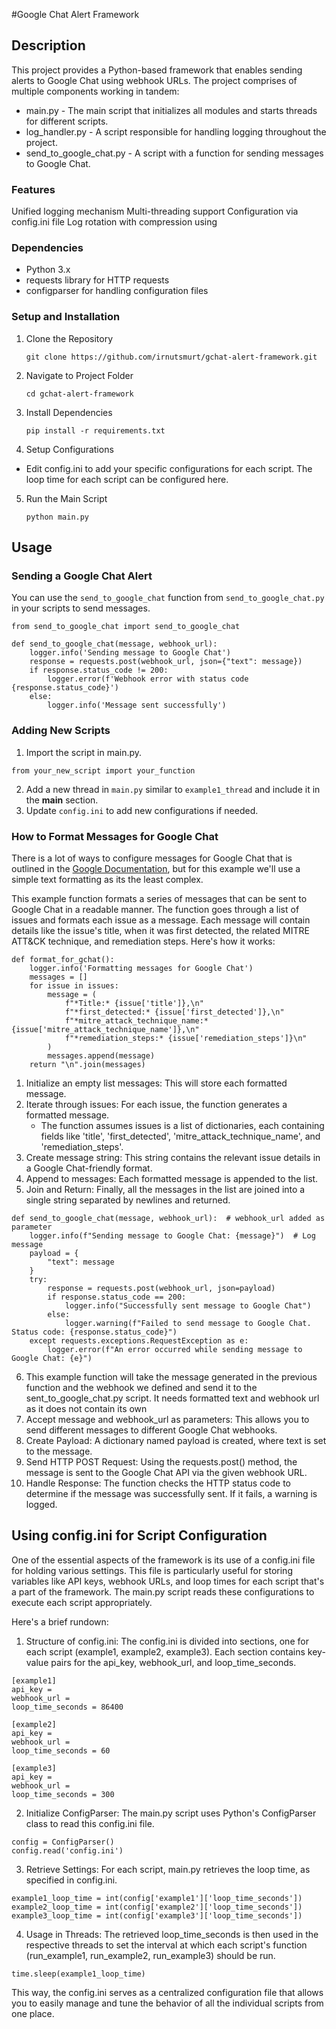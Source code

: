 #Google Chat Alert Framework

## Description
This project provides a Python-based framework that enables sending alerts to Google Chat using webhook URLs. The project comprises of multiple components working in tandem:

* main.py - The main script that initializes all modules and starts threads for different scripts.
* log_handler.py - A script responsible for handling logging throughout the project.
* send_to_google_chat.py - A script with a function for sending messages to Google Chat.

### Features
Unified logging mechanism
Multi-threading support
Configuration via config.ini file
Log rotation with compression using

### Dependencies
* Python 3.x
* requests library for HTTP requests
* configparser for handling configuration files

### Setup and Installation
1. Clone the Repository
   
   ` git clone https://github.com/irnutsmurt/gchat-alert-framework.git `

2. Navigate to Project Folder
   
   ` cd gchat-alert-framework `

3. Install Dependencies
   
   ` pip install -r requirements.txt `

4. Setup Configurations
* Edit config.ini to add your specific configurations for each script. The loop time for each script can be configured here.

5. Run the Main Script
   
   ` python main.py `

## Usage

### Sending a Google Chat Alert
You can use the `send_to_google_chat` function from `send_to_google_chat.py` in your scripts to send messages.

```
from send_to_google_chat import send_to_google_chat

def send_to_google_chat(message, webhook_url):
    logger.info('Sending message to Google Chat')
    response = requests.post(webhook_url, json={"text": message})
    if response.status_code != 200:
        logger.error(f'Webhook error with status code {response.status_code}')
    else:
        logger.info('Message sent successfully')
```
### Adding New Scripts

1. Import the script in main.py.
```
from your_new_script import your_function
```
2. Add a new thread in `main.py` similar to `example1_thread` and include it in the __main__ section.
3. Update `config.ini` to add new configurations if needed.

### How to Format Messages for Google Chat

There is a lot of ways to configure messages for Google Chat that is outlined in the [Google Documentation](https://developers.google.com/chat/format-messages), but for this example we'll use a simple text formatting as its the least complex.

This example function formats a series of messages that can be sent to Google Chat in a readable manner. The function goes through a list of issues and formats each issue as a message. Each message will contain details like the issue's title, when it was first detected, the related MITRE ATT&CK technique, and remediation steps. Here's how it works:

```
def format_for_gchat():
    logger.info('Formatting messages for Google Chat')
    messages = []
    for issue in issues:
        message = (
            f"*Title:* {issue['title']},\n"
            f"*first_detected:* {issue['first_detected']},\n"
            f"*mitre_attack_technique_name:* {issue['mitre_attack_technique_name']},\n"
            f"*remediation_steps:* {issue['remediation_steps']}\n"
        )
        messages.append(message)
    return "\n".join(messages)   
```

1. Initialize an empty list messages: This will store each formatted message.
2. Iterate through issues: For each issue, the function generates a formatted message.
    * The function assumes issues is a list of dictionaries, each containing fields like 'title', 'first_detected', 'mitre_attack_technique_name', and 'remediation_steps'.
3. Create message string: This string contains the relevant issue details in a Google Chat-friendly format.
4. Append to messages: Each formatted message is appended to the list.
5. Join and Return: Finally, all the messages in the list are joined into a single string separated by newlines and returned.

```
def send_to_google_chat(message, webhook_url):  # webhook_url added as parameter
    logger.info(f"Sending message to Google Chat: {message}")  # Log message
    payload = {
        "text": message
    }
    try:
        response = requests.post(webhook_url, json=payload)
        if response.status_code == 200:
            logger.info("Successfully sent message to Google Chat")
        else:
            logger.warning(f"Failed to send message to Google Chat. Status code: {response.status_code}")
    except requests.exceptions.RequestException as e:
        logger.error(f"An error occurred while sending message to Google Chat: {e}")
```
6. This example function will take the message generated in the previous function and the webhook we defined and send it to the sent_to_google_chat.py script. It needs formatted text and webhook url as it does not contain its own
7. Accept message and webhook_url as parameters: This allows you to send different messages to different Google Chat webhooks.
8. Create Payload: A dictionary named payload is created, where text is set to the message.
9. Send HTTP POST Request: Using the requests.post() method, the message is sent to the Google Chat API via the given webhook URL.
10. Handle Response: The function checks the HTTP status code to determine if the message was successfully sent. If it fails, a warning is logged.

## Using config.ini for Script Configuration
One of the essential aspects of the framework is its use of a config.ini file for holding various settings. This file is particularly useful for storing variables like API keys, webhook URLs, and loop times for each script that's a part of the framework. The main.py script reads these configurations to execute each script appropriately.

Here's a brief rundown:

1. Structure of config.ini: The config.ini is divided into sections, one for each script (example1, example2, example3). Each section contains key-value pairs for the api_key, webhook_url, and loop_time_seconds.
```
[example1]
api_key = 
webhook_url = 
loop_time_seconds = 86400

[example2]
api_key = 
webhook_url = 
loop_time_seconds = 60

[example3]
api_key = 
webhook_url = 
loop_time_seconds = 300
```

2. Initialize ConfigParser: The main.py script uses Python's ConfigParser class to read this config.ini file.
```
config = ConfigParser()
config.read('config.ini')
```

3. Retrieve Settings: For each script, main.py retrieves the loop time, as specified in config.ini.
```
example1_loop_time = int(config['example1']['loop_time_seconds'])
example2_loop_time = int(config['example2']['loop_time_seconds'])
example3_loop_time = int(config['example3']['loop_time_seconds'])
```
4. Usage in Threads: The retrieved loop_time_seconds is then used in the respective threads to set the interval at which each script's function (run_example1, run_example2, run_example3) should be run.
```
time.sleep(example1_loop_time)
```

This way, the config.ini serves as a centralized configuration file that allows you to easily manage and tune the behavior of all the individual scripts from one place.

